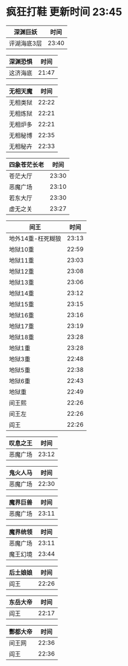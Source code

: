 # 疯狂打鞋 更新时间 23:45

| 深渊巨妖   | 时间    |
|--------|-------|
| 评湖海底3层 | 23:40 |

| 深渊恐惧   | 时间    |
|--------|-------|
| 这济海底 | 21:47 |

| 无相天魔   | 时间    |
|--------|-------|
| 无相类狱 | 22:22 |
| 无相炼狱 | 22:21 |
| 无相炉多 | 22:21 |
| 无相秘博 | 22:35 |
| 无相秘卉 | 22:33 |

| 四象苍茫长老   | 时间    |
|--------|-------|
| 苍茫大厅 | 23:30 |
| 恶魔广场 | 23:10 |
| 若东大厅 | 23:30 |
| 虚无之关 | 23:27 |

| 间王   | 时间    |
|--------|-------|
| 地外14重-枉死糊狼 | 23:13 |
| 地狱10重 | 22:59 |
| 地狱11重 | 23:03 |
| 地狱12重 | 23:08 |
| 地狱13重 | 23:06 |
| 地狱14重 | 23:12 |
| 地狱15重 | 23:15 |
| 地狱16重 | 23:16 |
| 地狱17重 | 23:19 |
| 地狱18重 | 23:28 |
| 地狱1重 | 23:28 |
| 地狱3重 | 22:48 |
| 地狱5重 | 22:38 |
| 地狱6重 | 22:43 |
| 地狱重 | 22:49 |
| 间王熙 | 22:26 |
| 间王左 | 22:26 |
| 阎王 | 22:26 |

| 叹息之王   | 时间    |
|--------|-------|
| 恶魔广场 | 23:12 |

| 鬼火人马   | 时间    |
|--------|-------|
| 恶魔广场 | 22:30 |

| 魔界巨兽   | 时间    |
|--------|-------|
| 恶魔广场 | 23:11 |

| 魔界统领   | 时间    |
|--------|-------|
| 恶魔广场 | 23:11 |
| 魔王幻境 | 23:44 |

| 后土娘娘   | 时间    |
|--------|-------|
| 阎王 | 22:26 |

| 东岳大帝   | 时间    |
|--------|-------|
| 阎王 | 22:17 |

| 酆都大帝   | 时间    |
|--------|-------|
| 间王网 | 22:36 |
| 阎王 | 22:36 |